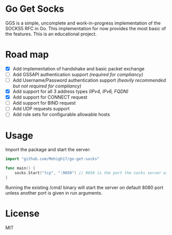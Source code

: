 # Go Get Socks

GGS is a simple, uncomplete and work-in-progress implementation of the SOCKS5 RFC in Go. This implementation for now provides the most basic of the features. This is an educational project.

# Road map

- [x] Add implementation of handshake and basic packet exchange
- [ ] Add GSSAPI authentication support *(required for compliancy)*
- [ ] Add Username/Password authentication support *(heavily recommended but not required for compliancy)*
- [X] Add support for all 3 address types *(IPv4, IPv6, FQDN)*
- [X] Add support for CONNECT request
- [ ] Add support for BIND request
- [ ] Add UDP requests support
- [ ] Add rule sets for configurable allowable hosts

# Usage

Import the package and start the server:
```go
import "github.com/Mehigh17/go-get-socks"

func main() {
    socks.Start("tcp", ":9050") // 9050 is the port the socks server will run on
}
```

Running the existing /cmd/ binary will start the server on default 8080 port unless another port is given in run arguments.

# License

MIT